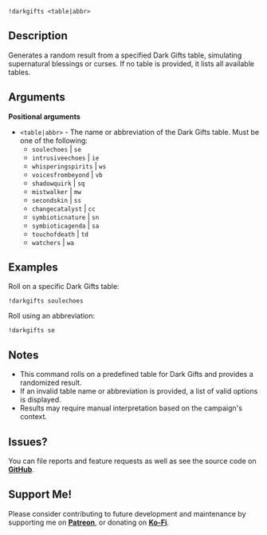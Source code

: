 `!darkgifts <table|abbr>`

## Description
Generates a random result from a specified Dark Gifts table, simulating supernatural blessings or curses. If no table is provided, it lists all available tables.

## Arguments
**Positional arguments**
  - `<table|abbr>` - The name or abbreviation of the Dark Gifts table. Must be one of the following:
    - `soulechoes` | `se`
    - `intrusiveechoes` | `ie`
    - `whisperingspirits` | `ws`
    - `voicesfrombeyond` | `vb`
    - `shadowquirk` | `sq`
    - `mistwalker` | `mw`
    - `secondskin` | `ss`
    - `changecatalyst` | `cc`
    - `symbioticnature` | `sn`
    - `symbioticagenda` | `sa`
    - `touchofdeath` | `td`
    - `watchers` | `wa`

## Examples
Roll on a specific Dark Gifts table:
```
!darkgifts soulechoes
```
Roll using an abbreviation:
```
!darkgifts se
```

## Notes
- This command rolls on a predefined table for Dark Gifts and provides a randomized result.
- If an invalid table name or abbreviation is provided, a list of valid options is displayed.
- Results may require manual interpretation based on the campaign's context.

## Issues?
You can file reports and feature requests as well as see the source code on [**GitHub**](https://github.com/fatestapestry/avrae-collections).

## Support Me!
Please consider contributing to future development and maintenance by supporting me on [**Patreon**](https://www.patreon.com/fatestapestry), or donating on [**Ko-Fi**](https://ko-fi.com/noralf).
